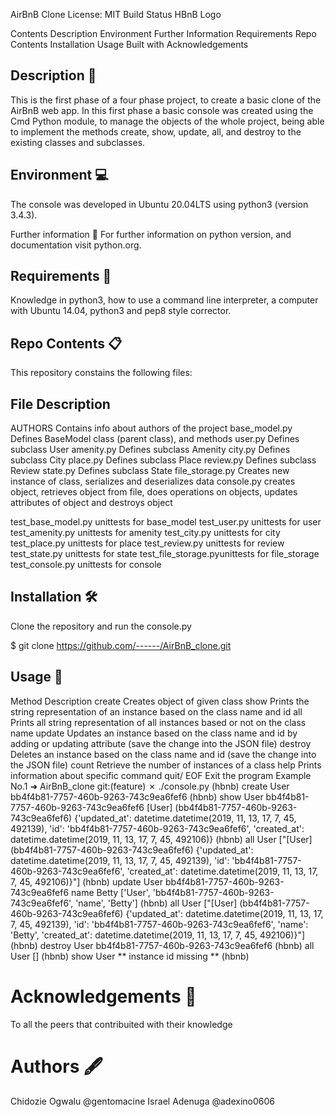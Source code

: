 AirBnB Clone License: MIT Build Status
HBnB Logo

Contents
Description
Environment
Further Information
Requirements
Repo Contents
Installation
Usage
Built with
Acknowledgements
## Description 📄
This is the first phase of a four phase project, to create a basic clone of the AirBnB web app. In this first phase a basic console was created using the Cmd Python module, to manage the objects of the whole project, being able to implement the methods create, show, update, all, and destroy to the existing classes and subclasses.

## Environment 💻
The console was developed in Ubuntu 20.04LTS using python3 (version 3.4.3).

Further information 📑
For further information on python version, and documentation visit python.org.

## Requirements 📝
Knowledge in python3, how to use a command line interpreter, a computer with Ubuntu 14.04, python3 and pep8 style corrector.

## Repo Contents 📋
This repository constains the following files:

## File	Description
AUTHORS             Contains info about authors of the project
base_model.py   	Defines BaseModel class (parent class), and methods
user.py 	        Defines subclass User
amenity.py	        Defines subclass Amenity
city.py	            Defines subclass City
place.py        	Defines subclass Place
review.py	        Defines subclass Review
state.py	        Defines subclass State
file_storage.py	    Creates new instance of class, serializes and deserializes data
console.py	        creates object, retrieves object from file, does operations on objects,      updates attributes of object and destroys object

test_base_model.py	unittests for base_model
test_user.py	    unittests for user
test_amenity.py	    unittests for amenity
test_city.py	    unittests for city
test_place.py	    unittests for place
test_review.py	    unittests for review
test_state.py	    unittests for state
test_file_storage.pyunittests for file_storage
test_console.py	    unittests for console
## Installation 🛠️
Clone the repository and run the console.py

$ git clone https://github.com/------/AirBnB_clone.git
## Usage 🔧
Method	Description
create	Creates object of given class
show	Prints the string representation of an instance based on the class name and id
all	Prints all string representation of all instances based or not on the class name
update	Updates an instance based on the class name and id by adding or updating attribute (save the change into the JSON file)
destroy	Deletes an instance based on the class name and id (save the change into the JSON file)
count	Retrieve the number of instances of a class
help	Prints information about specific command
quit/ EOF	Exit the program
Example No.1
➜  AirBnB_clone git:(feature) ✗ ./console.py
(hbnb) create User
bb4f4b81-7757-460b-9263-743c9ea6fef6
(hbnb) show User bb4f4b81-7757-460b-9263-743c9ea6fef6
[User] (bb4f4b81-7757-460b-9263-743c9ea6fef6) {'updated_at': datetime.datetime(2019, 11, 13, 17, 7, 45, 492139), 'id': 'bb4f4b81-7757-460b-9263-743c9ea6fef6', 'created_at': datetime.datetime(2019, 11, 13, 17, 7, 45, 492106)}
(hbnb) all User
["[User] (bb4f4b81-7757-460b-9263-743c9ea6fef6) {'updated_at': datetime.datetime(2019, 11, 13, 17, 7, 45, 492139), 'id': 'bb4f4b81-7757-460b-9263-743c9ea6fef6', 'created_at': datetime.datetime(2019, 11, 13, 17, 7, 45, 492106)}"]
(hbnb) update User bb4f4b81-7757-460b-9263-743c9ea6fef6 name Betty
['User', 'bb4f4b81-7757-460b-9263-743c9ea6fef6', 'name', 'Betty']
(hbnb) all User
["[User] (bb4f4b81-7757-460b-9263-743c9ea6fef6) {'updated_at': datetime.datetime(2019, 11, 13, 17, 7, 45, 492139), 'id': 'bb4f4b81-7757-460b-9263-743c9ea6fef6', 'name': 'Betty', 'created_at': datetime.datetime(2019, 11, 13, 17, 7, 45, 492106)}"]
(hbnb) destroy User bb4f4b81-7757-460b-9263-743c9ea6fef6
(hbnb) all User
[]
(hbnb) show User
** instance id missing **
(hbnb)



# Acknowledgements 🙌
To all the peers that contribuited with their knowledge

# Authors 🖋️
Chidozie Ogwalu @gentomacine
Israel Adenuga @adexino0606
